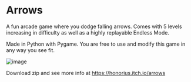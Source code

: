 # Arrows

A fun arcade game where you dodge falling arrows. Comes with 5 levels increasing in difficulty as well as a highly replayable Endless Mode.

Made in Python with Pygame. You are free to use and modify this game in any way you see fit.



![image](https://user-images.githubusercontent.com/68134973/125384884-69634600-e34e-11eb-80c7-204db0685a59.png)


Download zip and see more info at https://honorius.itch.io/arrows


